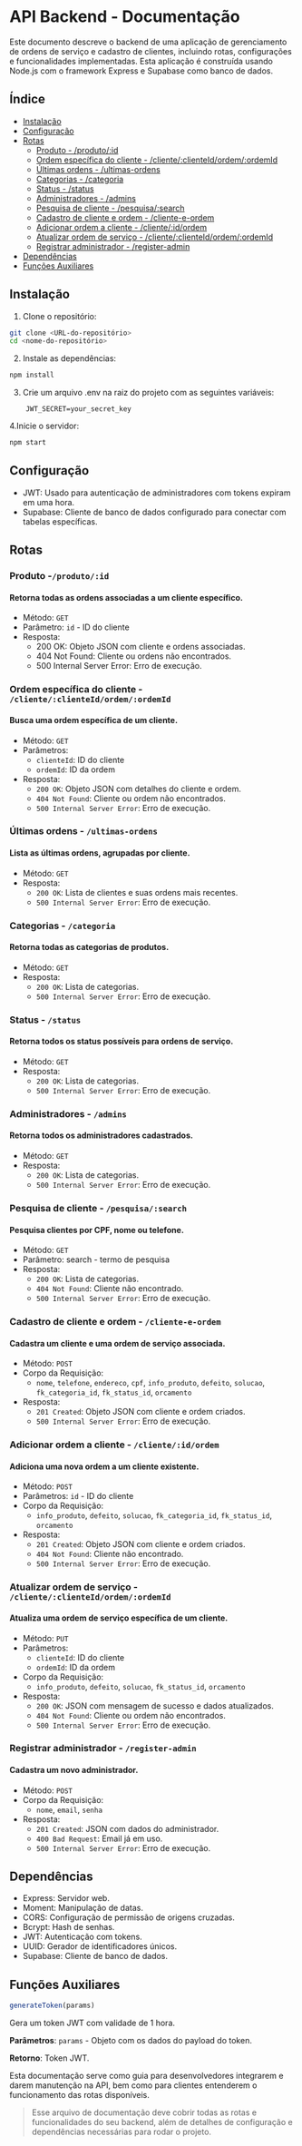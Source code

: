 # API Backend - Documentação

Este documento descreve o backend de uma aplicação de gerenciamento de ordens de serviço e cadastro de clientes, incluindo rotas, configurações e funcionalidades implementadas. Esta aplicação é construída usando Node.js com o framework Express e Supabase como banco de dados.

## Índice
- [Instalação](#instalação)
- [Configuração](#configuração)
- [Rotas](#rotas)
  - [Produto - /produto/:id](#produto---produtoid)
  - [Ordem específica do cliente - /cliente/:clienteId/ordem/:ordemId](#ordem-específica-do-cliente---clienteclienteidordemordemid)
  - [Últimas ordens - /ultimas-ordens](#últimas-ordens---ultimas-ordens)
  - [Categorias - /categoria](#categorias---categoria)
  - [Status - /status](#status---status)
  - [Administradores - /admins](#administradores---admins)
  - [Pesquisa de cliente - /pesquisa/:search](#pesquisa-de-cliente---pesquisasearch)
  - [Cadastro de cliente e ordem - /cliente-e-ordem](#cadastro-de-cliente-e-ordem---cliente-e-ordem)
  - [Adicionar ordem a cliente - /cliente/:id/ordem](#adicionar-ordem-a-cliente---clienteidordem)
  - [Atualizar ordem de serviço - /cliente/:clienteId/ordem/:ordemId](#atualizar-ordem-de-serviço---clienteclienteidordemordemid)
  - [Registrar administrador - /register-admin](#registrar-administrador---register-admin)
- [Dependências](#dependências)
- [Funções Auxiliares](#funções-auxiliares)

## Instalação
1. Clone o repositório:
```bash
git clone <URL-do-repositório>
cd <nome-do-repositório>
```

2. Instale as dependências:
```bash
npm install
```

3. Crie um arquivo .env na raiz do projeto com as seguintes variáveis:
```plaintext
    JWT_SECRET=your_secret_key
```

4.Inicie o servidor:
```bash
npm start
```

## Configuração
* JWT: Usado para autenticação de administradores com tokens expiram em uma hora.
* Supabase: Cliente de banco de dados configurado para conectar com tabelas específicas.

## Rotas

### Produto -```/produto/:id```
#### Retorna todas as ordens associadas a um cliente específico.

* Método: ```GET```
* Parâmetro: ```id``` - ID do cliente
* Resposta:
    * 200 OK: Objeto JSON com cliente e ordens associadas.
    * 404 Not Found: Cliente ou ordens não encontrados.
    * 500 Internal Server Error: Erro de execução.

### Ordem específica do cliente - ```/cliente/:clienteId/ordem/:ordemId```
#### Busca uma ordem específica de um cliente.

* Método: ```GET```
* Parâmetros:
    * ```clienteId```: ID do cliente
    * ```ordemId```: ID da ordem
* Resposta:
    * ```200 OK```: Objeto JSON com detalhes do cliente e ordem.
    * ```404 Not Found```: Cliente ou ordem não encontrados.
    * ```500 Internal Server Error```: Erro de execução.

### Últimas ordens - ```/ultimas-ordens```
#### Lista as últimas ordens, agrupadas por cliente.

* Método: ```GET```
* Resposta:
    * ```200 OK```: Lista de clientes e suas ordens mais recentes.
    * ```500 Internal Server Error```: Erro de execução.

### Categorias - ```/categoria```
#### Retorna todas as categorias de produtos.

* Método: ```GET```
* Resposta:
    * ```200 OK```: Lista de categorias.
    * ```500 Internal Server Error```: Erro de execução.

### Status - ```/status```
#### Retorna todos os status possíveis para ordens de serviço.

* Método: ```GET```
* Resposta:
    * ```200 OK```: Lista de categorias.
    * ```500 Internal Server Error```: Erro de execução.

### Administradores - ```/admins```
#### Retorna todos os administradores cadastrados.

* Método: ```GET```
* Resposta:
    * ```200 OK```: Lista de categorias.
    * ```500 Internal Server Error```: Erro de execução.

### Pesquisa de cliente - ```/pesquisa/:search```
#### Pesquisa clientes por CPF, nome ou telefone.

* Método: ```GET```
* Parâmetro: search - termo de pesquisa
* Resposta:
    * ```200 OK```: Lista de categorias.
    * ```404 Not Found```: Cliente não encontrado.
    * ```500 Internal Server Error```: Erro de execução.

### Cadastro de cliente e ordem - ```/cliente-e-ordem```
#### Cadastra um cliente e uma ordem de serviço associada.

* Método: ```POST```
* Corpo da Requisição:
    * ```nome```, ```telefone```, ```endereco```, ```cpf```, ```info_produto```, ```defeito```, ```solucao```, ```fk_categoria_id```, ```fk_status_id```, ```orcamento```
* Resposta:
    * ```201 Created```: Objeto JSON com cliente e ordem criados.
    * ```500 Internal Server Error```: Erro de execução.

### Adicionar ordem a cliente - ```/cliente/:id/ordem```
#### Adiciona uma nova ordem a um cliente existente.

* Método: ```POST```
* Parâmetros: ```id``` - ID do cliente
* Corpo da Requisição:
    * ```info_produto```, ```defeito```, ```solucao```, ```fk_categoria_id```, ```fk_status_id```, ```orcamento```
* Resposta:
    * ```201 Created```: Objeto JSON com cliente e ordem criados.
    * ```404 Not Found```: Cliente não encontrado.
    * ```500 Internal Server Error```: Erro de execução.

### Atualizar ordem de serviço - ```/cliente/:clienteId/ordem/:ordemId```
#### Atualiza uma ordem de serviço específica de um cliente.

* Método: ```PUT```
* Parâmetros:
    * ```clienteId```: ID do cliente
    * ```ordemId```: ID da ordem
* Corpo da Requisição:
    * ```info_produto```, ```defeito```, ```solucao```, ```fk_status_id```, ```orcamento```
* Resposta:
    * ```200 OK```: JSON com mensagem de sucesso e dados atualizados.
    * ```404 Not Found```: Cliente ou ordem não encontrados.
    * ```500 Internal Server Error```: Erro de execução.

### Registrar administrador - ```/register-admin```
#### Cadastra um novo administrador.

* Método: ```POST```
* Corpo da Requisição:
    * ```nome```, ```email```, ```senha```
* Resposta:
    * ```201 Created```: JSON com dados do administrador.
    * ```400 Bad Request```: Email já em uso.
    * ```500 Internal Server Error```: Erro de execução.

## Dependências
* Express: Servidor web.
* Moment: Manipulação de datas.
* CORS: Configuração de permissão de origens cruzadas.
* Bcrypt: Hash de senhas.
* JWT: Autenticação com tokens.
* UUID: Gerador de identificadores únicos.
* Supabase: Cliente de banco de dados.

## Funções Auxiliares
```js
generateToken(params)
```
Gera um token JWT com validade de 1 hora.

**Parâmetros**: ```params``` - Objeto com os dados do payload do token.

**Retorno**: Token JWT.

Esta documentação serve como guia para desenvolvedores integrarem e darem manutenção na API, bem como para clientes entenderem o funcionamento das rotas disponíveis.
>Esse arquivo de documentação deve cobrir todas as rotas e funcionalidades do seu backend, além de detalhes de configuração e dependências necessárias para rodar o projeto.
